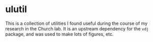 # ulutil

This is a collection of utilities I found useful during the course of my
research in the Church lab.  It is an upstream dependency for the `vdj`
package, and was used to make lots of figures, etc.
